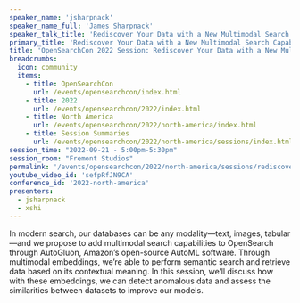 ```yaml
---
speaker_name: 'jsharpnack'
speaker_name_full: 'James Sharpnack'
speaker_talk_title: 'Rediscover Your Data with a New Multimodal Search Capability'
primary_title: 'Rediscover Your Data with a New Multimodal Search Capability'
title: 'OpenSearchCon 2022 Session: Rediscover Your Data with a New Multimodal Search Capability'
breadcrumbs:
  icon: community
  items:
    - title: OpenSearchCon
      url: /events/opensearchcon/index.html
    - title: 2022
      url: /events/opensearchcon/2022/index.html
    - title: North America
      url: /events/opensearchcon/2022/north-america/index.html
    - title: Session Summaries
      url: /events/opensearchcon/2022/north-america/sessions/index.html
session_time: "2022-09-21 - 5:00pm-5:30pm"
session_room: "Fremont Studios"
permalink: '/events/opensearchcon/2022/north-america/sessions/rediscover-your-data-with-a-new-multimodal-search-capability.html'
youtube_video_id: 'sefpRfJN9CA'
conference_id: '2022-north-america'
presenters:
  - jsharpnack
  - xshi
---
```

In modern search, our databases can be any modality—text, images, tabular—and we propose to add multimodal search capabilities to OpenSearch through AutoGluon, Amazon’s open-source AutoML software. Through multimodal embeddings, we’re able to perform semantic search and retrieve data based on its contextual meaning. In this session, we’ll discuss how with these embeddings, we can detect anomalous data and assess the similarities between datasets to improve our models.

